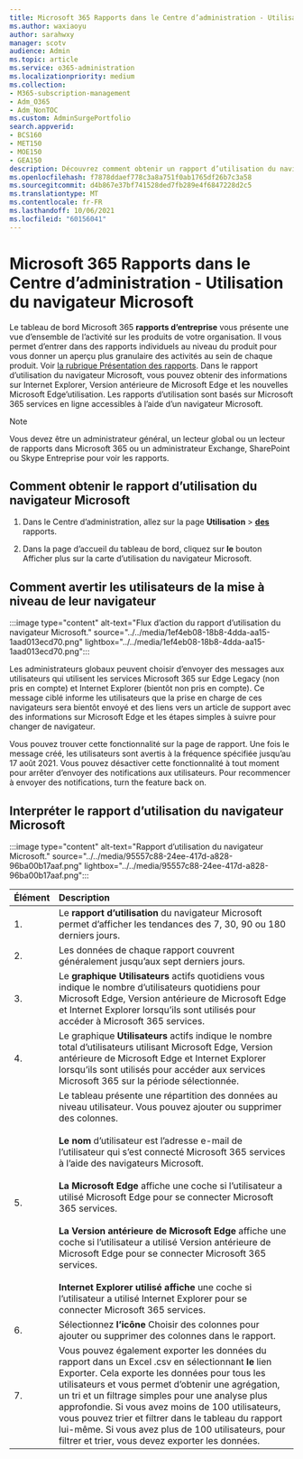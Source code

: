 ```yaml
---
title: Microsoft 365 Rapports dans le Centre d’administration - Utilisation du navigateur Microsoft
ms.author: waxiaoyu
author: sarahwxy
manager: scotv
audience: Admin
ms.topic: article
ms.service: o365-administration
ms.localizationpriority: medium
ms.collection:
- M365-subscription-management
- Adm_O365
- Adm_NonTOC
ms.custom: AdminSurgePortfolio
search.appverid:
- BCS160
- MET150
- MOE150
- GEA150
description: Découvrez comment obtenir un rapport d’utilisation du navigateur Microsoft à l’aide du tableau de bord Microsoft 365 rapports microsoft dans le Centre d'administration Microsoft 365.
ms.openlocfilehash: f7878ddaef778c3a8a751f0ab1765df26b7c3a58
ms.sourcegitcommit: d4b867e37bf741528ded7fb289e4f6847228d2c5
ms.translationtype: MT
ms.contentlocale: fr-FR
ms.lasthandoff: 10/06/2021
ms.locfileid: "60156041"
---
```

# <a name="microsoft-365-reports-in-the-admin-center---microsoft-browser-usage"></a>Microsoft 365 Rapports dans le Centre d’administration - Utilisation du navigateur Microsoft

Le tableau de bord Microsoft 365 **rapports d’entreprise** vous présente une vue d’ensemble de l’activité sur les produits de votre organisation. Il vous permet d’entrer dans des rapports individuels au niveau du produit pour vous donner un aperçu plus granulaire des activités au sein de chaque produit. Voir [la rubrique Présentation des rapports](activity-reports.md). Dans le rapport d’utilisation du navigateur Microsoft, vous pouvez obtenir des informations sur Internet Explorer, Version antérieure de Microsoft Edge et les nouvelles Microsoft Edge’utilisation. Les rapports d’utilisation sont basés sur Microsoft 365 services en ligne accessibles à l’aide d’un navigateur Microsoft.

> [!NOTE]
> Vous devez être un administrateur général, un lecteur global ou un lecteur de rapports dans Microsoft 365 ou un administrateur Exchange, SharePoint ou Skype Entreprise pour voir les rapports.

## <a name="how-to-get-to-the-microsoft-browser-usage-report"></a>Comment obtenir le rapport d’utilisation du navigateur Microsoft

1. Dans le Centre d’administration, allez sur la page **Utilisation** \> <b><a href="https://go.microsoft.com/fwlink/p/?linkid=2074756" target="_blank">des</a></b> rapports.

2. Dans la page d’accueil du tableau de bord, cliquez sur **le** bouton Afficher plus sur la carte d’utilisation du navigateur Microsoft.

## <a name="how-to-notify-users-to-upgrade-their-browser"></a>Comment avertir les utilisateurs de la mise à niveau de leur navigateur

:::image type="content" alt-text="Flux d’action du rapport d’utilisation du navigateur Microsoft." source="../../media/1ef4eb08-18b8-4dda-aa15-1aad013ecd70.png" lightbox="../../media/1ef4eb08-18b8-4dda-aa15-1aad013ecd70.png":::

Les administrateurs globaux peuvent choisir d’envoyer des messages aux utilisateurs qui utilisent les services Microsoft 365 sur Edge Legacy (non pris en compte) et Internet Explorer (bientôt non pris en compte). Ce message ciblé informe les utilisateurs que la prise en charge de ces navigateurs sera bientôt envoyé et des liens vers un article de support avec des informations sur Microsoft Edge et les étapes simples à suivre pour changer de navigateur. 

Vous pouvez trouver cette fonctionnalité sur la page de rapport. Une fois le message créé, les utilisateurs sont avertis à la fréquence spécifiée jusqu’au 17 août 2021. Vous pouvez désactiver cette fonctionnalité à tout moment pour arrêter d’envoyer des notifications aux utilisateurs. Pour recommencer à envoyer des notifications, turn the feature back on.

## <a name="interpret-the-microsoft-browser-usage-report"></a>Interpréter le rapport d’utilisation du navigateur Microsoft

:::image type="content" alt-text="Rapport d’utilisation du navigateur Microsoft." source="../../media/95557c88-24ee-417d-a828-96ba00b17aaf.png" lightbox="../../media/95557c88-24ee-417d-a828-96ba00b17aaf.png":::

|Élément|Description|
|:-----|:-----|
|1. |Le **rapport d’utilisation** du navigateur Microsoft permet d’afficher les tendances des 7, 30, 90 ou 180 derniers jours. |
|2. |Les données de chaque rapport couvrent généralement jusqu’aux sept derniers jours. |
|3. |Le **graphique Utilisateurs** actifs quotidiens vous indique le nombre d’utilisateurs quotidiens pour Microsoft Edge, Version antérieure de Microsoft Edge et Internet Explorer lorsqu’ils sont utilisés pour accéder à Microsoft 365 services. |
|4. |Le graphique **Utilisateurs** actifs indique le nombre total d’utilisateurs utilisant Microsoft Edge, Version antérieure de Microsoft Edge et Internet Explorer lorsqu’ils sont utilisés pour accéder aux services Microsoft 365 sur la période sélectionnée. |
|5. |Le tableau présente une répartition des données au niveau utilisateur. Vous pouvez ajouter ou supprimer des colonnes.  <br/><br/>**Le nom** d’utilisateur est l’adresse e-mail de l’utilisateur qui s’est connecté Microsoft 365 services à l’aide des navigateurs Microsoft.<br><br/>**La Microsoft Edge** affiche une coche si l’utilisateur a utilisé Microsoft Edge pour se connecter Microsoft 365 services.<br/><br/>**La Version antérieure de Microsoft Edge** affiche une coche si l’utilisateur a utilisé Version antérieure de Microsoft Edge pour se connecter Microsoft 365 services.<br/><br/>**Internet Explorer utilisé affiche** une coche si l’utilisateur a utilisé Internet Explorer pour se connecter Microsoft 365 services. |
|6. |Sélectionnez **l’icône** Choisir des colonnes pour ajouter ou supprimer des colonnes dans le rapport.|
|7. |Vous pouvez également exporter les données du rapport dans un Excel .csv en sélectionnant **le** lien Exporter. Cela exporte les données pour tous les utilisateurs et vous permet d’obtenir une agrégation, un tri et un filtrage simples pour une analyse plus approfondie. Si vous avez moins de 100 utilisateurs, vous pouvez trier et filtrer dans le tableau du rapport lui-même. Si vous avez plus de 100 utilisateurs, pour filtrer et trier, vous devez exporter les données.|
